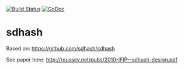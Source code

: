 [![Build Status](https://travis-ci.org/glaslos/sdhash.svg?branch=master)](https://travis-ci.org/glaslos/sdhash)
[![GoDoc](https://godoc.org/github.com/glaslos/sdhash?status.svg)](https://godoc.org/github.com/glaslos/sdhash)

# sdhash

Based on: https://github.com/sdhash/sdhash

See paper here: http://roussev.net/pubs/2010-IFIP--sdhash-design.pdf
